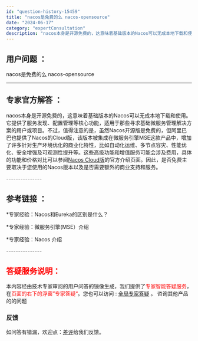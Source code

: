 ```yaml
---
id: "question-history-15459"
title: "nacos是免费的么 nacos-opensource"
date: "2024-06-17"
category: "expertConsultation"
description: "nacos本身是开源免费的，这意味着基础版本的Nacos可以无成本地下载和使用。它提供了服务发现、配置管理等核心功能，适用于那些寻求基础微服务管理解决方案的用户或项目。不过，值得注意的是，虽然Nacos开源版是免费的，但阿里巴巴也提供了Nacos的Cloud版，该版本被集成在微服务引擎MSE这款产品"
---
```


## 用户问题 ： 
 nacos是免费的么 nacos-opensource 

---------------
## 专家官方解答 ：

nacos本身是开源免费的，这意味着基础版本的Nacos可以无成本地下载和使用。它提供了服务发现、配置管理等核心功能，适用于那些寻求基础微服务管理解决方案的用户或项目。不过，值得注意的是，虽然Nacos开源版是免费的，但阿里巴巴也提供了Nacos的Cloud版，该版本被集成在微服务引擎MSE这款产品中，增加了许多针对生产环境优化的商业化特性，比如自动化运维、多节点容灾、性能优化、安全增强及可观测性提升等。这些高级功能和增值服务可能会涉及费用，具体的功能和价格对比可以参阅[Nacos Cloud版](https://nacos.io/cloud/)的官方介绍页面。因此，是否免费主要取决于您使用的Nacos版本以及是否需要额外的商业支持和服务。


<font color="#949494">---------------</font> 


## 参考链接 ：

*专家经验：Nacos和Eureka的区别是什么？ 
 
 *专家经验：微服务引擎(MSE）介绍 
 
 *专家经验：Nacos 介绍 


 <font color="#949494">---------------</font> 
 


## <font color="#FF0000">答疑服务说明：</font> 

本内容经由技术专家审阅的用户问答的镜像生成，我们提供了<font color="#FF0000">专家智能答疑服务</font>，在<font color="#FF0000">页面的右下的浮窗”专家答疑“</font>。您也可以访问 : [全局专家答疑](https://opensource.alibaba.com/chatBot) 。 咨询其他产品的的问题

### 反馈
如问答有错漏，欢迎点：[差评](https://ai.nacos.io/user/feedbackByEnhancerGradePOJOID?enhancerGradePOJOId=15529)给我们反馈。
